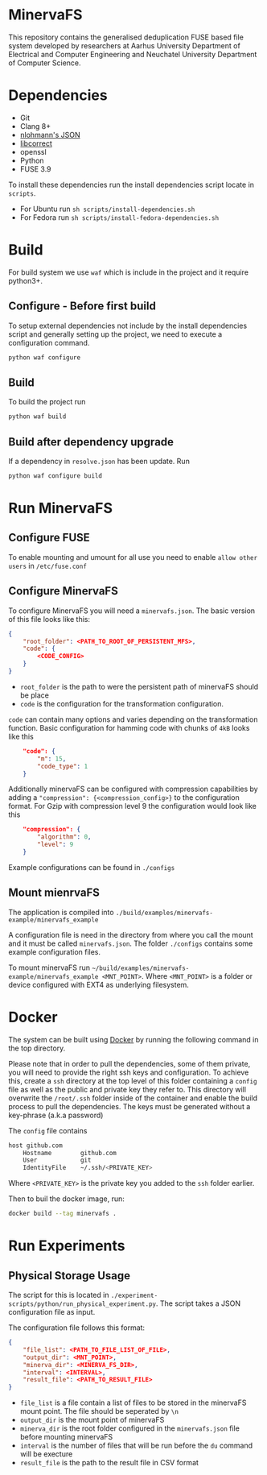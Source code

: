 # MinervaFS 

This repository contains the generalised deduplication FUSE based file system developed by researchers at Aarhus University Department of Electrical and Computer Engineering and Neuchatel University Department of Computer Science. 

# Dependencies

- Git 
- Clang 8+ 
- [nlohmann's JSON](https://github.com/nlohmann/json) 
- [libcorrect](https://github.com/quiet/libcorrect)
- openssl
- Python
- FUSE 3.9

To install these dependencies run the install dependencies script locate in `scripts`. 

- For Ubuntu run `sh scripts/install-dependencies.sh`
- For Fedora run `sh scripts/install-fedora-dependencies.sh`

# Build 

For build system we use `waf` which is include in the project and it require python3+.

## Configure - Before first build

To setup external dependencies not include by the install dependencies script and generally setting up the project, we need to execute a configuration command. 


```bash
python waf configure
```

## Build 

To build the project run

```bash
python waf build

```

## Build after dependency upgrade

If a dependency in `resolve.json` has been update. Run 

```bash 
python waf configure build
```

# Run MinervaFS

## Configure FUSE 

To enable mounting and umount for all use you need to enable `allow other users` in `/etc/fuse.conf`

## Configure MinervaFS

To configure MinervaFS you will need a `minervafs.json`.
The basic version of this file looks like this: 

```json
{
    "root_folder": <PATH_TO_ROOT_OF_PERSISTENT_MFS>,
    "code": {
        <CODE_CONFIG>
    }
}
```

- `root_folder` is the path to were the persistent path of minervaFS should be place 
- `code` is the configuration for the transformation configuration. 

`code` can contain many options and varies depending on the transformation function.
Basic configuration for hamming code with chunks of `4kB` looks like this 

```json
    "code": {
        "m": 15,
        "code_type": 1
    }
```

Additionally minervaFS can be configured with compression capabilities by adding a `"compression": {<compression_config>}` to the configuration format. 
For Gzip with compression level 9 the configuration would look like this 

```json
    "compression": {
        "algorithm": 0,
        "level": 9
    }
```

Example configurations can be found in `./configs`

## Mount mienrvaFS 

The application is compiled into `./build/examples/minervafs-example/minervafs_example`

A configuration file is need in the directory from where you call the mount and it must be called `minervafs.json`.
The folder `./configs` contains some example configuration files. 

To mount minervaFS run `~/build/examples/minervafs-example/minervafs_example <MNT_POINT>`. 
Where `<MNT_POINT>` is a folder or device configured with EXT4 as underlying filesystem. 

# Docker 

The system can be built using [Docker](https://www.docker.com/) by running the following command in the top directory.

Please note that in order to pull the dependencies, some of them private, you will need to provide the right ssh keys and configuration.
To achieve this, create a `ssh` directory at the top level of this folder containing a `config` file as well as the public and private key they refer to.
This directory will overwrite the `/root/.ssh` folder inside of the container and enable the build process to pull the dependencies.
The keys must be generated without a key-phrase (a.k.a password) 

The `config` file contains 

```bash
host github.com
    Hostname        github.com
    User            git
    IdentityFile    ~/.ssh/<PRIVATE_KEY>
```

Where `<PRIVATE_KEY>` is the private key you added to the `ssh` folder earlier. 

Then to buil the docker image, run: 

```bash
docker build --tag minervafs .
```



# Run Experiments 

## Physical Storage Usage

The script for this is located in `./experiment-scripts/python/run_physical_experiment.py`.
The script takes a JSON configuration file as input. 

The configuration file follows this format:

```json
{
    "file_list": <PATH_TO_FILE_LIST_OF_FILE>,
    "output_dir": <MNT_POINT>,
    "minerva_dir": <MINERVA_FS_DIR>,
    "interval": <INTERVAL>,
    "result_file": <PATH_TO_RESULT_FILE>
}
```

- `file_list` is a file contain a list of files to be stored in the minervaFS mount point. The file should be seperated by `\n`
- `output_dir` is the mount point of minervaFS 
- `minerva_dir` is the root folder configured in the `minervafs.json` file before mounting minervaFS
- `interval` is the number of files that will be run before the `du` command will be execture 
- `result_file` is the path to the result file in CSV format



